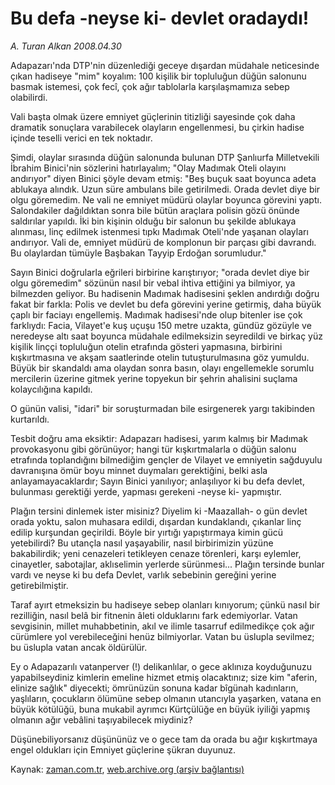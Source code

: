 # Bu defa -neyse ki-  devlet oradaydı!

*A. Turan Alkan 2008.04.30*

<tr><td class="metin" colspan="2" style="padding-top: 20px; padding-left: 5px; padding-right: 10px;">Adapazarı'nda DTP'nin düzenlediği geceye dışardan müdahale neticesinde çıkan hadiseye "mim" koyalım: 100 kişilik bir topluluğun düğün salonunu basmak istemesi, çok fecî, çok ağır tablolarla karşılaşmamıza sebep olabilirdi.</td></tr><tr><td class="metin" colspan="2" style="padding-top: 20px; padding-left: 5px; padding-right: 10px;"><p>Vali başta olmak üzere emniyet güçlerinin titizliği sayesinde çok daha dramatik sonuçlara varabilecek olayların engellenmesi, bu çirkin hadise içinde teselli verici en tek noktadır.
<p>Şimdi, olaylar sırasında düğün salonunda bulunan DTP Şanlıurfa Milletvekili İbrahim Binici'nin sözlerini hatırlayalım; "Olay Madımak Oteli olayını andırıyor" diyen Binici şöyle devam etmiş: "Beş buçuk saat boyunca adeta ablukaya alındık. Uzun süre ambulans bile getirilmedi. Orada devlet diye bir olgu göremedim. Ne vali ne emniyet müdürü olaylar boyunca görevini yaptı. Salondakiler dağıldıktan sonra bile bütün araçlara polisin gözü önünde saldırılar yapıldı. İki bin kişinin olduğu bir salonun bu şekilde ablukaya alınması, linç edilmek istenmesi tıpkı Madımak Oteli'nde yaşanan olayları andırıyor. Vali de, emniyet müdürü de komplonun bir parçası gibi davrandı. Bu olaylardan tümüyle Başbakan Tayyip Erdoğan sorumludur."
<p>Sayın Binici doğrularla eğrileri birbirine karıştırıyor; "orada devlet diye bir olgu göremedim" sözünün nasıl bir vebal ihtiva ettiğini ya bilmiyor, ya bilmezden geliyor. Bu hadisenin Madımak hadisesini şeklen andırdığı doğru fakat bir farkla: Polis ve devlet bu defa görevini yerine getirmiş, daha büyük çaplı bir faciayı engellemiş. Madımak hadisesi'nde olup bitenler ise çok farklıydı: Facia, Vilayet'e kuş uçuşu 150 metre uzakta, gündüz gözüyle ve neredeyse altı saat boyunca müdahale edilmeksizin seyredildi ve birkaç yüz kişilik linççi topluluğun otelin etrafında gösteri yapmasına, birbirini kışkırtmasına ve akşam saatlerinde otelin tutuşturulmasına göz yumuldu. Büyük bir skandaldı ama olaydan sonra basın, olayı engellemekle sorumlu mercilerin üzerine gitmek yerine topyekun bir şehrin ahalisini suçlama kolaycılığına kapıldı.
<p>O günün valisi, "idari" bir soruşturmadan bile esirgenerek yargı takibinden kurtarıldı.
<p>Tesbit doğru ama eksiktir: Adapazarı hadisesi, yarım kalmış bir Madımak provokasyonu gibi görünüyor; hangi tür kışkırtmalarla o düğün salonu etrafında toplandığını bilmediğim gençler de Vilayet ve emniyetin sağduyulu davranışına ömür boyu minnet duymaları gerektiğini, belki asla anlayamayacaklardır; Sayın Binici yanılıyor; anlaşılıyor ki bu defa devlet, bulunması gerektiği yerde, yapması gerekeni -neyse ki- yapmıştır.
<p>Plağın tersini dinlemek ister misiniz? Diyelim ki -Maazallah- o gün devlet orada yoktu, salon muhasara edildi, dışardan kundaklandı, çıkanlar linç edilip kurşundan geçirildi. Böyle bir yırtığı yapıştırmaya kimin gücü yetebilirdi? Bu utançla nasıl yaşayabilir, nasıl birbirimizin yüzüne bakabilirdik; yeni cenazeleri tetikleyen cenaze törenleri, karşı eylemler, cinayetler, sabotajlar, aklıselimin yerlerde sürünmesi... Plağın tersinde bunlar vardı ve neyse ki bu defa Devlet, varlık sebebinin gereğini yerine getirebilmiştir.
<p>Taraf ayırt etmeksizin bu hadiseye sebep olanları kınıyorum; çünkü nasıl bir rezilliğin, nasıl belâ bir fitnenin âleti olduklarını fark edemiyorlar. Vatan sevgisinin, millet muhabbetinin, akıl ve ilimle tasarruf edilmedikçe çok ağır cürümlere yol verebileceğini henüz bilmiyorlar. Vatan bu üslupla sevilmez; bu üslupla vatan ancak öldürülür.
<p>Ey o Adapazarılı vatanperver (!) delikanlılar, o gece aklınıza koyduğunuzu yapabilseydiniz kimlerin emeline hizmet etmiş olacaktınız; size kim "aferin, elinize sağlık" diyecekti; ömrünüzün sonuna kadar bîgünah kadınların, yaşlıların, çocukların ölümüne sebep olmanın utancıyla yaşarken, vatana en büyük kötülüğü, buna mukabil ayrımcı Kürtçülüğe en büyük iyiliği yapmış olmanın ağır vebâlini taşıyabilecek miydiniz?
<p>Düşünebiliyorsanız düşününüz ve o gece tam da orada bu ağır kışkırtmaya engel oldukları için Emniyet güçlerine şükran duyunuz.<br/></p></p></p></p></p></p></p></p></p></td></tr>

Kaynak: [zaman.com.tr](http://zaman.com.tr/yazar.do?yazino=683173), [web.archive.org (arşiv bağlantısı)](http://web.archive.org/web/20080630005217/http://www.zaman.com.tr:80/yazar.do?yazino=683173)
